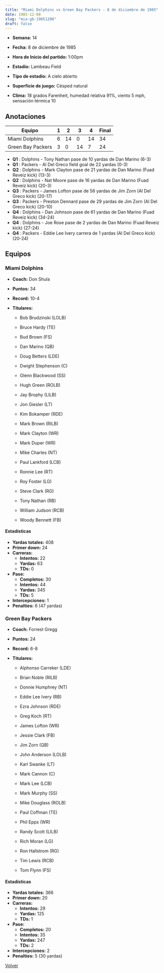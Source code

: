 ```yaml
---
title: "Miami Dolphins vs Green Bay Packers - 8 de diciembre de 1985"
date: 1985-12-08
slug: "mia-gb-19851208"
draft: false
---
```


* **Semana:** 14
* **Fecha:** 8 de diciembre de 1985

* **Hora de Inicio del partido:** 1:00pm
* **Estadio:** Lambeau Field
* **Tipo de estadio:** A cielo abierto
* **Superficie de juego:** Césped natural
* **Clima:** 18 grados Farenheit, humedad relativa 91%, viento 5 mph, sensación térmica 10





## Anotaciones
| Equipo | 1 | 2 | 3 | 4 | Final |
|--------|---|---|---|---|-------|
| Miami Dolphins  | 6 | 14 | 0 | 14  | 34 |
| Green Bay Packers  | 3 | 0 | 14 | 7  | 24 |
* **Q1** : Dolphins - Tony Nathan pase de 10 yardas de Dan Marino (6-3)
* **Q1** : Packers - Al Del Greco field goal de 22 yardas (0-3)
* **Q2** : Dolphins - Mark Clayton pase de 21 yardas de Dan Marino (Fuad Reveiz kick) (13-3)
* **Q2** : Dolphins - Nat Moore pase de 16 yardas de Dan Marino (Fuad Reveiz kick) (20-3)
* **Q3** : Packers - James Lofton pase de 56 yardas de Jim Zorn (Al Del Greco kick) (20-17)
* **Q3** : Packers - Preston Dennard pase de 29 yardas de Jim Zorn (Al Del Greco kick) (20-10)
* **Q4** : Dolphins - Dan Johnson pase de 61 yardas de Dan Marino (Fuad Reveiz kick) (34-24)
* **Q4** : Dolphins - Joe Rose pase de 2 yardas de Dan Marino (Fuad Reveiz kick) (27-24)
* **Q4** : Packers - Eddie Lee Ivery carrera de 1 yardas (Al Del Greco kick) (20-24)


## Equipos


### Miami Dolphins
* **Coach:** Don Shula
* **Puntos:** 34
* **Record:** 10-4
* **Titulares:** 

  * Bob Brudzinski (LOLB) 

  * Bruce Hardy (TE) 

  * Bud Brown (FS) 

  * Dan Marino (QB) 

  * Doug Betters (LDE) 

  * Dwight Stephenson (C) 

  * Glenn Blackwood (SS) 

  * Hugh Green (ROLB) 

  * Jay Brophy (LILB) 

  * Jon Giesler (LT) 

  * Kim Bokamper (RDE) 

  * Mark Brown (RILB) 

  * Mark Clayton (WR) 

  * Mark Duper (WR) 

  * Mike Charles (NT) 

  * Paul Lankford (LCB) 

  * Ronnie Lee (RT) 

  * Roy Foster (LG) 

  * Steve Clark (RG) 

  * Tony Nathan (RB) 

  * William Judson (RCB) 

  * Woody Bennett (FB) 

#### Estadísticas
* **Yardas totales:** 408
* **Primer down:** 24
* **Carreras:**
  * **Intentos:** 22
  * **Yardas:** 63
  * **TDs:** 0
* **Pase:**
  * **Completos:** 30
  * **Intentos:** 44
  * **Yardas:** 345
  * **TDs:** 5
* **Intercepciones:** 1
* **Penalties:** 6 (47 yardas)

### Green Bay Packers
* **Coach:** Forrest Gregg
* **Puntos:** 24
* **Record:** 6-8
* **Titulares:** 

  * Alphonso Carreker (LDE) 

  * Brian Noble (RILB) 

  * Donnie Humphrey (NT) 

  * Eddie Lee Ivery (RB) 

  * Ezra Johnson (RDE) 

  * Greg Koch (RT) 

  * James Lofton (WR) 

  * Jessie Clark (FB) 

  * Jim Zorn (QB) 

  * John Anderson (LOLB) 

  * Karl Swanke (LT) 

  * Mark Cannon (C) 

  * Mark Lee (LCB) 

  * Mark Murphy (SS) 

  * Mike Douglass (ROLB) 

  * Paul Coffman (TE) 

  * Phil Epps (WR) 

  * Randy Scott (LILB) 

  * Rich Moran (LG) 

  * Ron Hallstrom (RG) 

  * Tim Lewis (RCB) 

  * Tom Flynn (FS) 

#### Estadísticas
* **Yardas totales:** 366
* **Primer down:** 20
* **Carreras:**
  * **Intentos:** 29
  * **Yardas:** 125
  * **TDs:** 1
* **Pase:**
  * **Completos:** 20
  * **Intentos:** 35
  * **Yardas:** 247
  * **TDs:** 2
* **Intercepciones:** 2
* **Penalties:** 5 (30 yardas)


[Volver](/historia/1985)
